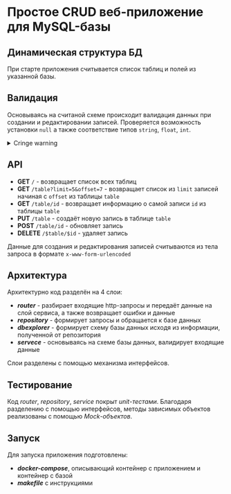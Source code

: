 # Простое CRUD веб-приложение для MySQL-базы
 
## Динамическая структура БД
При старте приложения считывается список таблиц и полей из указанной базы.

## Валидация
Основываясь на считаной схеме происходит валидация данных при создании и редактировании записей.
Проверяется возможность установки `null` а также соответствие типов `string`, `float`, `int`.
<details>
<summary>Cringe warning</summary>
Используется пакет reflect
</details>
  
## API
+  **GET**  `/` - возвращает список всех таблиц
+  **GET**  `/table?limit=5&offset=7` - возвращает список из `limit` записей начиная с `offset` из таблицы `table`
+  **GET**  `/table/id` - возвращает информацию о самой записи `id` из таблицы `table`
+  **PUT**  `/table` - создаёт новую запись в таблице `table`
+  **POST**  `/table/id` - обновляет запись
+  **DELETE**  `/$table/$id` - удаляет запись
  
Данные для создания и редактирования записей считываются из тела запроса в формате `x-www-form-urlencoded`
  
## Архитектура
Архитектурно код разделён на 4 слои:
+  ***router*** - разбирает входящие http-запросы и передаёт данные на слой сервиса, а также возвращает ошибки и данные
+  ***repository*** - формирует запросы и обращается к базе данных
+  ***dbexplorer*** - формирует схему базы данных исходя из информации, полученной от репозитория
+  ***servece*** - основываясь на схеме базы данных, валидирует входящие данные
  
Слои разделены с помощью механизма интерфейсов.
  
## Тестирование
Код *router*, *repository*, *service* покрыт *unit*-*тестами*. Благодаря разделению с помощью интерфейсов, методы зависимых объектов реализованы с помощью *Mock*-*объектов*.
  
## Запуск
Для запуска приложения подготовлены:
+  ***docker-compose***, описывающий контейнер с приложением и контейнер с базой
+  ***makefile*** с инструкциями